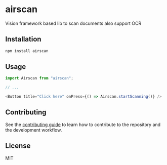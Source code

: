 # airscan

Vision framework based lib to scan documents also support OCR

## Installation

```sh
npm install airscan
```

## Usage

```js
import Airscan from "airscan";

// ...

<Button title="Click here" onPress={() => Airscan.startScanning()} />
```

## Contributing

See the [contributing guide](CONTRIBUTING.md) to learn how to contribute to the repository and the development workflow.

## License

MIT

